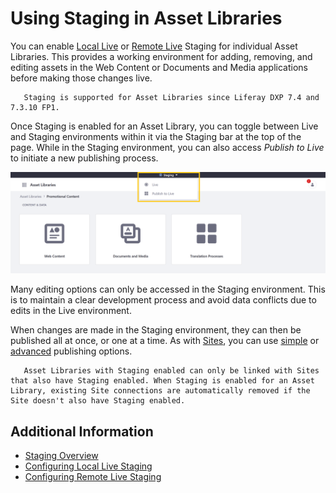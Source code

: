 # Using Staging in Asset Libraries

You can enable [Local Live](./configuring-local-live-staging.md) or [Remote Live](./configuring-remote-live-staging.md) Staging for individual Asset Libraries. This provides a working environment for adding, removing, and editing assets in the Web Content or Documents and Media applications before making those changes live.

```note::
   Staging is supported for Asset Libraries since Liferay DXP 7.4 and 7.3.10 FP1.
```

Once Staging is enabled for an Asset Library, you can toggle between Live and Staging environments within it via the Staging bar at the top of the page. While in the Staging environment, you can also access *Publish to Live* to initiate a new publishing process.

![Navigate to the Asset Library to access the Staging bar.](./using-staging-in-asset-libraries/images/01.png)

Many editing options can only be accessed in the Staging environment. This is to maintain a clear development process and avoid data conflicts due to edits in the Live environment.

When changes are made in the Staging environment, they can then be published all at once, or one at a time. As with [Sites](./site-staging-ui-reference.md#publish-to-live), you can use [simple](./site-staging-ui-reference.md#simple-publishing) or [advanced](./site-staging-ui-reference.md#advanced-publishing) publishing options.

```important::
   Asset Libraries with Staging enabled can only be linked with Sites that also have Staging enabled. When Staging is enabled for an Asset Library, existing Site connections are automatically removed if the Site doesn't also have Staging enabled. 
```

## Additional Information

* [Staging Overview](./staging-overview.md)
* [Configuring Local Live Staging](./configuring-local-live-staging.md)
* [Configuring Remote Live Staging](./configuring-remote-live-staging.md)
